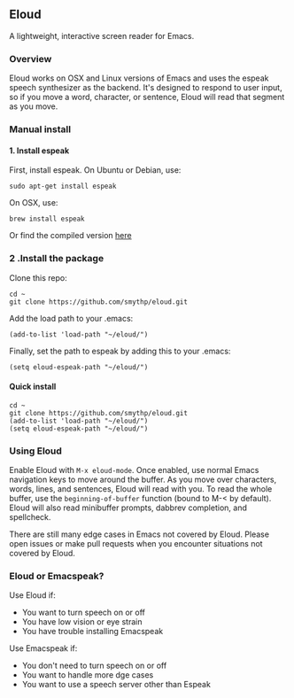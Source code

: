 ## Eloud

A lightweight, interactive screen reader for Emacs.


### Overview

Eloud works on OSX and Linux versions of Emacs and uses the espeak speech synthesizer as the backend. It's designed to respond to user input, so if you move a word, character, or sentence, Eloud will read that segment as you move. 

### Manual install

#### 1. Install espeak 

First, install espeak. On Ubuntu or Debian, use:

    sudo apt-get install espeak 
	
On OSX, use:

	brew install espeak 
	
Or find the compiled version [here](http://espeak.sourceforge.net/download.html)

### 2 .Install the package

Clone this repo:

	cd ~
    git clone https://github.com/smythp/eloud.git
	
Add the load path to your .emacs:

    (add-to-list 'load-path "~/eloud/")
	
	
Finally, set the path to espeak by adding this to your .emacs:

	(setq eloud-espeak-path "~/eloud/")
	
#### Quick install

	cd ~
    git clone https://github.com/smythp/eloud.git
    (add-to-list 'load-path "~/eloud/")	
	(setq eloud-espeak-path "~/eloud/")	

### Using Eloud

Enable Eloud with `M-x eloud-mode`. Once enabled, use normal Emacs navigation keys to move around the buffer. As you move over characters, words, lines, and sentences, Eloud will read with you. To read the whole buffer, use the `beginning-of-buffer` function (bound to M-< by default). Eloud will also read minibuffer prompts, dabbrev completion, and spellcheck.

There are still many edge cases in Emacs not covered by Eloud. Please open issues or make pull requests when you encounter situations not covered by Eloud.


### Eloud or Emacspeak?

Use Eloud if:

- You want to turn speech on or off
- You have low vision or eye strain
- You have trouble installing Emacspeak

Use Emacspeak if:

- You don't need to turn speech on or off
- You want to handle more dge cases
- You want to use a speech server other than Espeak


